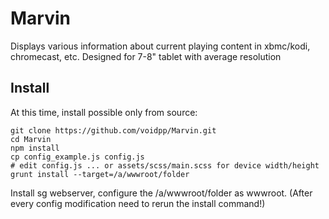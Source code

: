 # Marvin
Displays various information about current playing content in xbmc/kodi, chromecast, etc.
Designed for 7-8" tablet with average resolution

## Install
At this time, install possible only from source:
```
git clone https://github.com/voidpp/Marvin.git
cd Marvin
npm install
cp config_example.js config.js
# edit config.js ... or assets/scss/main.scss for device width/height
grunt install --target=/a/wwwroot/folder
```
Install sg webserver, configure the /a/wwwroot/folder as wwwroot.
(After every config modification need to rerun the install command!)

